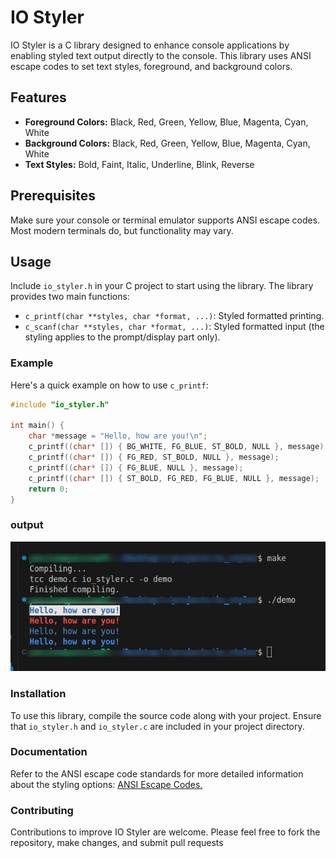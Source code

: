 # IO Styler

IO Styler is a C library designed to enhance console applications by enabling styled text output directly to the console. This library uses ANSI escape codes to set text styles, foreground, and background colors.

## Features

-   **Foreground Colors:** Black, Red, Green, Yellow, Blue, Magenta, Cyan, White
-   **Background Colors:** Black, Red, Green, Yellow, Blue, Magenta, Cyan, White
-   **Text Styles:** Bold, Faint, Italic, Underline, Blink, Reverse

## Prerequisites

Make sure your console or terminal emulator supports ANSI escape codes. Most modern terminals do, but functionality may vary.

## Usage

Include `io_styler.h` in your C project to start using the library. The library provides two main functions:

-   `c_printf(char **styles, char *format, ...)`: Styled formatted printing.
-   `c_scanf(char **styles, char *format, ...)`: Styled formatted input (the styling applies to the prompt/display part only).

### Example

Here's a quick example on how to use `c_printf`:

```c
#include "io_styler.h"

int main() {
    char *message = "Hello, how are you!\n";
    c_printf((char* []) { BG_WHITE, FG_BLUE, ST_BOLD, NULL }, message);
    c_printf((char* []) { FG_RED, ST_BOLD, NULL }, message);
    c_printf((char* []) { FG_BLUE, NULL }, message);
    c_printf((char* []) { ST_BOLD, FG_RED, FG_BLUE, NULL }, message);
    return 0;
}
```

### output

![IMAGE](./demo.png)

### Installation

To use this library, compile the source code along with your project. Ensure that `io_styler.h` and `io_styler.c` are included in your project directory.

### Documentation

Refer to the ANSI escape code standards for more detailed information about the styling options: [ANSI Escape Codes.](https://gist.github.com/fnky/458719343aabd01cfb17a3a4f7296797)

### Contributing

Contributions to improve IO Styler are welcome. Please feel free to fork the repository, make changes, and submit pull requests
